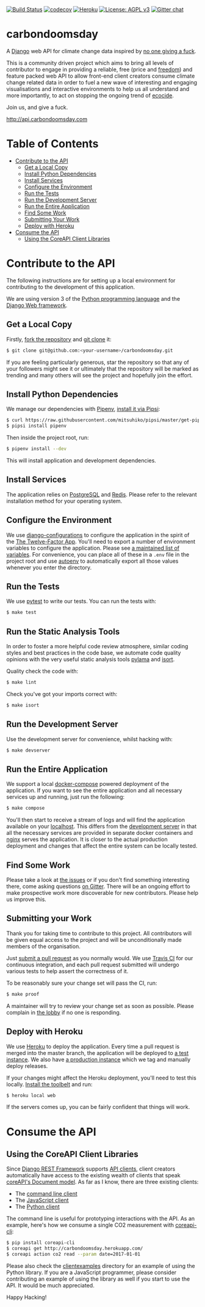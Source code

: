 [![Build Status](https://travis-ci.org/giving-a-fuck-about-climate-change/carbondoomsday.svg?branch=master)](https://travis-ci.org/giving-a-fuck-about-climate-change/carbondoomsday)
[![codecov](https://codecov.io/gh/giving-a-fuck-about-climate-change/carbondoomsday/branch/master/graph/badge.svg)](https://codecov.io/gh/giving-a-fuck-about-climate-change/carbondoomsday)
[![Heroku](https://img.shields.io/badge/Heroku-Deployed-brightgreen.svg)](http://carbondoomsday.herokuapp.com/)
[![License: AGPL v3](https://img.shields.io/badge/License-AGPL%20v3-blue.svg)](http://www.gnu.org/licenses/agpl-3.0)
[![Gitter chat](https://badges.gitter.im/giving-a-fuck-about-climate-change/gitter.png)](https://gitter.im/giving-a-fuck-about-climate-change/Lobby)

# carbondoomsday

A [Django] web API for climate change data inspired by [no one giving a fuck].

This is a community driven project which aims to bring all levels of
contributor to engage in providing a reliable, free (price and [freedom]) and
feature packed web API to allow front-end client creators consume climate
change related data in order to fuel a new wave of interesting and engaging
visualisations and interactive environments to help us all understand and more
importantly, to act on stopping the ongoing trend of [ecocide].

Join us, and give a fuck.

http://api.carbondoomsday.com

[Django]: https://www.djangoproject.com/
[no one giving a fuck]: http://titojankowski.com/no-one-gives-a-fck-about-climate-change/
[freedom]: https://fsfe.org/about/basics/freesoftware.en.html
[ecocide]: https://en.wikipedia.org/wiki/Ecocide

# Table of Contents

  * [Contribute to the API](#contribute-to-the-api)
    * [Get a Local Copy](#get-a-local-copy)
    * [Install Python Dependencies](#install-python-dependencies)
    * [Install Services](#install-services)
    * [Configure the Environment](#configure-the-environment)
    * [Run the Tests](#run-the-tests)
    * [Run the Development Server](#run-the-development-server)
    * [Run the Entire Application](#run-the-entire-application)
    * [Find Some Work](#find-some-work)
    * [Submitting Your Work](#submitting-your-work)
    * [Deploy with Heroku](#deploy-with-heroku)
  * [Consume the API](#consume-the-api)
    * [Using the CoreAPI Client Libraries](#using-the-coreapi-client-libraries)

# Contribute to the API

The following instructions are for setting up a local environment for
contributing to the development of this application.

We are using version 3 of the [Python programming language] and the [Django Web
framework].

[Python programming language]: https://www.python.org/
[Django Web framework]: https://www.djangoproject.com/

## Get a Local Copy

Firstly, [fork the repository] and [git clone] it:

[fork the repository]: https://help.github.com/articles/fork-a-repo://help.github.com/articles/fork-a-repo/
[git clone]: https://git-scm.com/book/en/Getting-Started-Git-Basics

``` bash
$ git clone git@github.com:<your-username>/carbondoomsday.git
```

If you are feeling particularly generous, star the repository so that any of
your followers might see it or ultimately that the repository will be marked as
trending and many others will see the project and hopefully join the effort.

## Install Python Dependencies

We manage our dependencies with [Pipenv], [install it via Pipsi]:

[Pipenv]: http://pipenv.org/
[Install it via Pipsi]: http://docs.pipenv.org/en/latest/advanced.html#fancy-installation-of-pipenv

``` bash
$ curl https://raw.githubusercontent.com/mitsuhiko/pipsi/master/get-pipsi.py | python3
$ pipsi install pipenv
```

Then inside the project root, run:

``` bash
$ pipenv install --dev
```

This will install application and development dependencies.

## Install Services

The application relies on [PostgreSQL] and [Redis]. Please refer to the
relevant installation method for your operating system.

[PostgreSQL]: https://www.postgresql.org/
[Redis]: https://redis.io/

## Configure the Environment

We use [django-configurations] to configure the application in the spirit of
the [The Twelve-Factor App]. You'll need to export a number of environment
variables to configure the application. Please see [a maintained list of
variables]. For convenience, you can place all of these in a `.env` file in the
project root and use [autoenv] to automatically export all those values
whenever you enter the directory.

[django-configurations]: https://github.com/jazzband/django-configurations
[The Twelve-Factor App]: https://12factor.net/config
[autoenv]:https://github.com/kennethreitz/autoenv
[a maintained list of variables]: https://github.com/giving-a-fuck-about-climate-change/carbondoomsday/blob/master/dockercompose/app/carbondoomsday.env

## Run the Tests

We use [pytest] to write our tests. You can run the tests with:

``` bash
$ make test
```

[pytest]: https://docs.pytest.org/en/latest/

## Run the Static Analysis Tools

In order to foster a more helpful code review atmosphere, similar coding styles
and best practices in the code base, we automate code quality opinions with the
very useful static analysis tools [pylama] and [isort].

[pylama]: https://github.com/klen/pylama
[isort]: https://github.com/timothycrosley/isort

Quality check the code with:

``` bash
$ make lint
```

Check you've got your imports correct with:

``` bash
$ make isort
```

## Run the Development Server

Use the development server for convenience, whilst hacking with:

``` bash
$ make devserver
```

## Run the Entire Application

We support a local [docker-compose] powered deployment of the application. If you want to see
the entire application and all necessary services up and running, just run the following:

[docker-compose]: https://docs.docker.com/compose/

``` bash
$ make compose
```

You'll then start to receive a stream of logs and will find the application available on your [localhost].
This differs from the [development server] in that all the necessary services are provided in separate docker
containers and [nginx] serves the application. It is closer to the actual production deployment and changes that
affect the entire system can be locally tested.

[localhost]: http://localhost/
[development server]: #run-the-development-server
[nginx]: https://www.nginx.com/resources/wiki/

## Find Some Work

Please take a look at [the issues] or if you don't find something interesting
there, come asking questions [on Gitter]. There will be an ongoing effort to
make prospective work more discoverable for new contributors. Please help us
improve this.

[the issues]: https://github.com/giving-a-fuck-about-climate-change/carbondoomsday/issues/
[on Gitter]: https://gitter.im/giving-a-fuck-about-climate-change/Lobby

## Submitting your Work

Thank you for taking time to contribute to this project. All contributors will
be given equal access to the project and will be unconditionally made members
of the organisation.

Just [submit a pull request] as you normally would. We use [Travis CI] for our
continuous integration, and each pull request submitted will undergo various
tests to help assert the correctness of it.

To be reasonably sure your change set will pass the CI, run:

``` bash
$ make proof
```

A maintainer will try to review your change set as soon as possible. Please
complain in [the lobby] if no one is responding.

[submit a pull request]: https://help.github.com/articles/creating-a-pull-request/
[Travis CI]: https://travis-ci.org/
[the lobby]: https://gitter.im/giving-a-fuck-about-climate-change/Lobby

## Deploy with Heroku

We use [Heroku] to deploy the application. Every time a pull request is merged into
the master branch, the application will be deployed to [a test instance]. We also have
[a production instance] which we tag and manually deploy releases.

[a test instance]: https://carbondoomsday-test.herokuapp.com/
[a production instance]: https://carbondoomsday.herokuapp.com/

If your changes might affect the Heroku deployment, you'll need to test this
locally. [Install the toolbelt] and run:

[Install the toolbelt]: https://devcenter.heroku.com/articles/heroku-cli#download-and-install

``` bash
$ heroku local web
```

If the servers comes up, you can be fairly confident that things will work.

[Heroku]: https://devcenter.heroku.com/

# Consume the API

## Using the CoreAPI Client Libraries

Since [Django REST Framework] supports [API clients], client creators
automatically have access to the existing wealth of clients that speak
[coreAPI's Document model]. As far as I know, there are three existing
clients:

[Django REST Framework]: http://www.django-rest-framework.org/
[API clients]: http://www.django-rest-framework.org/topics/api-clients/
[coreAPI's Document model]: http://www.coreapi.org/specification/document/


  * The [command line client]
  * The [JavaScript client]
  * The [Python client]

[command line client]: http://www.django-rest-framework.org/topics/api-clients/#command-line-client
[JavaScript client]: http://www.django-rest-framework.org/topics/api-clients/#javascript-client-library
[Python client]: http://www.django-rest-framework.org/topics/api-clients/#python-client-library

The command line is useful for prototyping interactions with the API. As an
example, here's how we consume a single CO2 measurement with [coreapi-cli]:

[coreapi-cli]: http://www.coreapi.org/tools-and-resources/command-line-client/

```bash
$ pip install coreapi-cli
$ coreapi get http://carbondoomsday.herokuapp.com/
$ coreapi action co2 read --param date=2017-01-01
```

Please also check the [clientexamples] directory for an example of using the
Python library. If you are a JavaScript programmer, please consider
contributing an example of using the library as well if you start to use the
API. It would be much appreciated.

[clientexamples]: https://github.com/giving-a-fuck-about-climate-change/carbondoomsday/tree/master/clientexamples

Happy Hacking!

